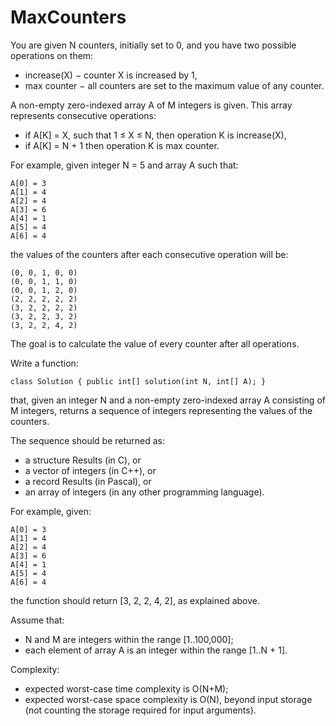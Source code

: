 # MaxCounters

You are given N counters, initially set to 0, and you have two possible operations on them:

* increase(X) − counter X is increased by 1,
* max counter − all counters are set to the maximum value of any counter.

A non-empty zero-indexed array A of M integers is given. This array represents consecutive operations:

* if A[K] = X, such that 1 ≤ X ≤ N, then operation K is increase(X),
* if A[K] = N + 1 then operation K is max counter.

For example, given integer N = 5 and array A such that:

    A[0] = 3  
    A[1] = 4  
    A[2] = 4  
    A[3] = 6  
    A[4] = 1  
    A[5] = 4  
    A[6] = 4

the values of the counters after each consecutive operation will be:

    (0, 0, 1, 0, 0) 
    (0, 0, 1, 1, 0) 
    (0, 0, 1, 2, 0) 
    (2, 2, 2, 2, 2) 
    (3, 2, 2, 2, 2) 
    (3, 2, 2, 3, 2) 
    (3, 2, 2, 4, 2)

The goal is to calculate the value of every counter after all operations.

Write a function:

```class Solution { public int[] solution(int N, int[] A); }```

that, given an integer N and a non-empty zero-indexed array A consisting of M integers, returns a sequence of integers representing the values of the counters.

The sequence should be returned as:

* a structure Results (in C), or
* a vector of integers (in C++), or
* a record Results (in Pascal), or
* an array of integers (in any other programming language).

For example, given:

    A[0] = 3  
    A[1] = 4  
    A[2] = 4  
    A[3] = 6  
    A[4] = 1  
    A[5] = 4  
    A[6] = 4

the function should return [3, 2, 2, 4, 2], as explained above.

Assume that:

* N and M are integers within the range [1..100,000];
* each element of array A is an integer within the range [1..N + 1].

Complexity:

* expected worst-case time complexity is O(N+M);
* expected worst-case space complexity is O(N), beyond input storage (not counting the storage required for input arguments).
